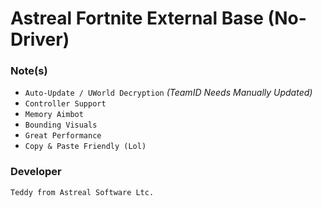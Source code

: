 # Astreal Fortnite External Base (No-Driver)

### Note(s)
- `Auto-Update / UWorld Decryption` *(TeamID Needs Manually Updated)*
- `Controller Support`
- `Memory Aimbot`
- `Bounding Visuals`
- `Great Performance`
- `Copy & Paste Friendly (Lol)`


### Developer
`Teddy from Astreal Software Ltc.`
